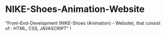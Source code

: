 # NIKE-Shoes-Animation-Website
"Front-End-Development (NIKE-Shoes (Animation) -  Website), that consist of : HTML, CSS, JAVASCRIPT" !
